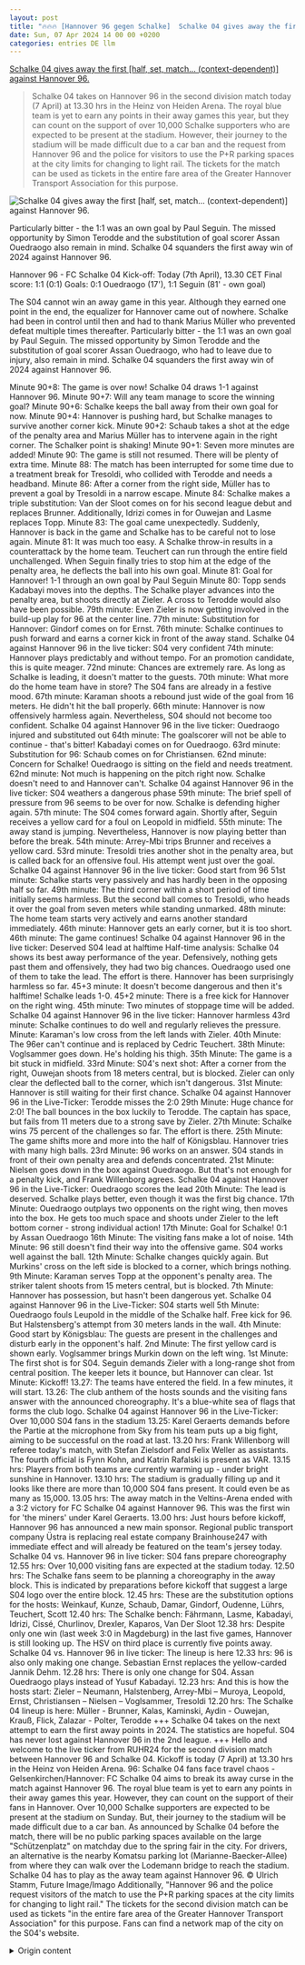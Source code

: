 ```yaml
---
layout: post
title: "🔥🔥🔥 [Hannover 96 gegen Schalke]  Schalke 04 gives away the first [half, set, match... (context-dependent)] against Hannover 96."
date: Sun, 07 Apr 2024 14 00 00 +0200
categories: entries DE llm
---
```

[ Schalke 04 gives away the first [half, set, match... (context-dependent)] against Hannover 96.](https://www.ruhr24.de/s04/fc-schalke-04-hannover-96-assan-ouedraogo-tor-unentschieden-simon-terodde-s04-zr-92986987.html)

> Schalke 04 takes on Hannover 96 in the second division match today (7 April) at 13.30 hrs in the Heinz von Heiden Arena. The royal blue team is yet to earn any points in their away games this year, but they can count on the support of over 10,000 Schalke supporters who are expected to be present at the stadium. However, their journey to the stadium will be made difficult due to a car ban and the request from Hannover 96 and the police for visitors to use the P+R parking spaces at the city limits for changing to light rail. The tickets for the match can be used as tickets in the entire fare area of the Greater Hannover Transport Association for this purpose.

![ Schalke 04 gives away the first [half, set, match... (context-dependent)] against Hannover 96.](https://www.ruhr24.de/assets/images/34/271/34271964-schalke-gegen-hannover-simon-terodde-haette-treffen-koennen-1mfe.jpg)

 Particularly bitter - the 1:1 was an own goal by Paul Seguin. The missed opportunity by Simon Terodde and the substitution of goal scorer Assan Ouedraogo also remain in mind. Schalke 04 squanders the first away win of 2024 against Hannover 96.

Hannover 96 - FC Schalke 04
Kick-off: Today (7th April), 13.30 CET
Final score: 1:1 (0:1)
Goals: 0:1 Ouedraogo (17'), 1:1 Seguin (81' - own goal)

The S04 cannot win an away game in this year. Although they earned one point in the end, the equalizer for Hannover came out of nowhere. Schalke had been in control until then and had to thank Marius Müller who prevented defeat multiple times thereafter. Particularly bitter - the 1:1 was an own goal by Paul Seguin. The missed opportunity by Simon Terodde and the substitution of goal scorer Assan Ouedraogo, who had to leave due to injury, also remain in mind. Schalke 04 squanders the first away win of 2024 against Hannover 96.

Minute 90+8: The game is over now! Schalke 04 draws 1-1 against Hannover 96.
Minute 90+7: Will any team manage to score the winning goal?
Minute 90+6: Schalke keeps the ball away from their own goal for now.
Minute 90+4: Hannover is pushing hard, but Schalke manages to survive another corner kick.
Minute 90+2: Schaub takes a shot at the edge of the penalty area and Marius Müller has to intervene again in the right corner. The Schalker point is shaking!
Minute 90+1: Seven more minutes are added!
Minute 90: The game is still not resumed. There will be plenty of extra time.
Minute 88: The match has been interrupted for some time due to a treatment break for Tresoldi, who collided with Terodde and needs a headband.
Minute 86: After a corner from the right side, Müller has to prevent a goal by Tresoldi in a narrow escape.
Minute 84: Schalke makes a triple substitution: Van der Sloot comes on for his second league debut and replaces Brunner. Additionally, Idrizi comes in for Ouwejan and Lasme replaces Topp.
Minute 83: The goal came unexpectedly. Suddenly, Hannover is back in the game and Schalke has to be careful not to lose again.
Minute 81: It was much too easy. A Schalke throw-in results in a counterattack by the home team. Teuchert can run through the entire field unchallenged. When Seguin finally tries to stop him at the edge of the penalty area, he deflects the ball into his own goal.
Minute 81: Goal for Hannover! 1-1 through an own goal by Paul Seguin
Minute 80: Topp sends  Kadabayi moves into the depths. The Schalke player advances into the penalty area, but shoots directly at Zieler. A cross to Terodde would also have been possible. 79th minute: Even Zieler is now getting involved in the build-up play for 96 at the center line. 77th minute: Substitution for Hannover: Gindorf comes on for Ernst. 76th minute: Schalke continues to push forward and earns a corner kick in front of the away stand. Schalke 04 against Hannover 96 in the live ticker: S04 very confident 74th minute: Hannover plays predictably and without tempo. For an promotion candidate, this is quite meager. 72nd minute: Chances are extremely rare. As long as Schalke is leading, it doesn't matter to the guests. 70th minute: What more do the home team have in store? The S04 fans are already in a festive mood. 67th minute: Karaman shoots a rebound just wide of the goal from 16 meters. He didn't hit the ball properly. 66th minute: Hannover is now offensively harmless again. Nevertheless, S04 should not become too confident. Schalke 04 against Hannover 96 in the live ticker: Ouedraogo injured and substituted out 64th minute: The goalscorer will not be able to continue - that's bitter! Kabadayi comes on for Ouedraogo. 63rd minute: Substitution for 96: Schaub comes on for Christiansen. 62nd minute: Concern for Schalke! Ouedraogo is sitting on the field and needs treatment. 62nd minute: Not much is happening on the pitch right now. Schalke doesn't need to and Hannover can't. Schalke 04 against Hannover 96 in the live ticker: S04 weathers a dangerous phase 59th minute: The brief spell of pressure from 96 seems to be over for now. Schalke is defending higher again. 57th minute: The S04 comes forward again. Shortly after, Seguin receives a yellow card for a foul on Leopold in midfield. 55th minute: The away stand is jumping. Nevertheless, Hannover is now playing better than before the break. 54th minute: Arrey-Mbi trips Brunner and receives a yellow card. 53rd minute: Tresoldi tries another shot in the penalty area, but is called back for an offensive foul. His attempt went just over the goal. Schalke 04 against Hannover 96 in the live ticker: Good start from 96 51st minute: Schalke starts very passively and has hardly been in the opposing half so far. 49th minute: The third corner within a short period of time initially seems harmless. But the second ball comes to Tresoldi, who heads it over the goal from seven meters while standing unmarked. 48th minute: The home team starts very actively and earns another standard immediately. 46th minute: Hannover gets an early corner, but it is too short. 46th minute: The game continues! Schalke 04 against Hannover 96 in the live ticker: Deserved S04 lead at halftime Half-time analysis: Schalke 04 shows its best away performance of the year. Defensively, nothing gets past them and offensively, they had two big chances. Ouedraogo used one of them to take the lead. The effort is there. Hannover has been surprisingly harmless so far. 45+3 minute: It doesn't become dangerous and then it's halftime! Schalke leads 1-0. 45+2 minute: There is a free kick for Hannover on the right wing. 45th minute: Two minutes of stoppage time will be added. Schalke 04 against Hannover 96 in the live ticker: Hannover harmless 43rd minute: Schalke continues to do well and regularly relieves the pressure.  Minute: Karaman's low cross from the left lands with Zieler. 40th Minute: The 96er can't continue and is replaced by Cedric Teuchert. 38th Minute: Voglsammer goes down. He's holding his thigh. 35th Minute: The game is a bit stuck in midfield. 33rd Minute: S04's next shot: After a corner from the right, Ouwejan shoots from 18 meters central, but is blocked. Zieler can only clear the deflected ball to the corner, which isn't dangerous. 31st Minute: Hannover is still waiting for their first chance. Schalke 04 against Hannover 96 in the Live-Ticker: Terodde misses the 2:0 29th Minute: Huge chance for 2:0! The ball bounces in the box luckily to Terodde. The captain has space, but fails from 11 meters due to a strong save by Zieler. 27th Minute: Schalke wins 75 percent of the challenges so far. The effort is there. 25th Minute: The game shifts more and more into the half of Königsblau. Hannover tries with many high balls. 23rd Minute: 96 works on an answer. S04 stands in front of their own penalty area and defends concentrated. 21st Minute: Nielsen goes down in the box against Ouedraogo. But that's not enough for a penalty kick, and Frank Willenborg agrees. Schalke 04 against Hannover 96 in the Live-Ticker: Ouedraogo scores the lead 20th Minute: The lead is deserved. Schalke plays better, even though it was the first big chance. 17th Minute: Ouedraogo outplays two opponents on the right wing, then moves into the box. He gets too much space and shoots under Zieler to the left bottom corner - strong individual action! 17th Minute: Goal for Schalke! 0:1 by Assan Ouedraogo 16th Minute: The visiting fans make a lot of noise. 14th Minute: 96 still doesn't find their way into the offensive game. S04 works well against the ball. 12th Minute: Schalke changes quickly again. But Murkins' cross on the left side is blocked to a corner, which brings nothing. 9th Minute: Karaman serves Topp at the opponent's penalty area. The striker talent shoots from 15 meters central, but is blocked. 7th Minute: Hannover has possession, but hasn't been dangerous yet. Schalke 04 against Hannover 96 in the Live-Ticker: S04 starts well 5th Minute: Ouedraogo fouls Leupold in the middle of the Schalke half. Free kick for 96. But Halstensberg's attempt from 30 meters lands in the wall. 4th Minute: Good start by Königsblau: The guests are present in the challenges and disturb early in the opponent's half. 2nd Minute: The first yellow card is shown early. Voglsammer brings Murkin down on the left wing. 1st Minute: The first shot is for S04. Seguin demands Zieler with a long-range shot from central position. The keeper lets it bounce, but Hannover can clear. 1st Minute: Kickoff! 13.27: The teams have entered the field. In a few minutes, it will start. 13.26: The club anthem of the hosts sounds and the visiting fans answer with the announced choreography. It's a blue-white sea of flags that forms the club logo. Schalke 04 against Hannover 96 in the Live-Ticker: Over 10,000 S04 fans in the stadium 13.25: Karel Geraerts demands before the  Partie at the microphone from Sky from his team puts up a big fight, aiming to be successful on the road at last. 13.20 hrs: Frank Willenborg will referee today's match, with Stefan Zielsdorf and Felix Weller as assistants. The fourth official is Fynn Kohn, and Katrin Rafalski is present as VAR. 13.15 hrs: Players from both teams are currently warming up - under bright sunshine in Hannover. 13.10 hrs: The stadium is gradually filling up and it looks like there are more than 10,000 S04 fans present. It could even be as many as 15,000. 13.05 hrs: The away match in the Veltins-Arena ended with a 3:2 victory for FC Schalke 04 against Hannover 96. This was the first win for 'the miners' under Karel Geraerts. 13.00 hrs: Just hours before kickoff, Hannover 96 has announced a new main sponsor. Regional public transport company Üstra is replacing real estate company Brainhouse247 with immediate effect and will already be featured on the team's jersey today. Schalke 04 vs. Hannover 96 in live ticker: S04 fans prepare choreography 12.55 hrs: Over 10,000 visiting fans are expected at the stadium today. 12.50 hrs: The Schalke fans seem to be planning a choreography in the away block. This is indicated by preparations before kickoff that suggest a large S04 logo over the entire block. 12.45 hrs: These are the substitution options for the hosts: Weinkauf, Kunze, Schaub, Damar, Gindorf, Oudenne, Lührs, Teuchert, Scott 12.40 hrs: The Schalke bench: Fährmann, Lasme, Kabadayi, Idrizi, Cissé, Churlinov, Drexler, Kaparos, Van Der Sloot 12.38 hrs: Despite only one win (last week 3:0 in Magdeburg) in the last five games, Hannover is still looking up. The HSV on third place is currently five points away. Schalke 04 vs. Hannover 96 in live ticker: The lineup is here 12.33 hrs: 96 is also only making one change. Sebastian Ernst replaces the yellow-carded Jannik Dehm. 12.28 hrs: There is only one change for S04. Assan Ouedraogo plays instead of Yusuf Kabadayi. 12.23 hrs: And this is how the hosts start: Zieler – Neumann, Halstenberg, Arrey-Mbi – Muroya, Leopold, Ernst, Christiansen – Nielsen – Voglsammer, Tresoldi 12.20 hrs: The Schalke 04 lineup is here: Müller - Brunner, Kalas, Kaminski, Aydin - Ouwejan, Krauß, Flick, Zalazar - Polter, Terodde +++ Schalke 04 takes on the next attempt to earn the first away points in 2024. The statistics are hopeful. S04 has never lost against Hannover 96 in the 2nd league. +++ Hello and welcome to the live ticker from RUHR24 for the second division match between Hannover 96 and Schalke 04. Kickoff is today (7 April) at 13.30 hrs in the Heinz von Heiden Arena.  96: Schalke 04 fans face travel chaos - Gelsenkirchen/Hannover: FC Schalke 04 aims to break its away curse in the match against Hannover 96. The royal blue team is yet to earn any points in their away games this year. However, they can count on the support of their fans in Hannover. Over 10,000 Schalke supporters are expected to be present at the stadium on Sunday. But, their journey to the stadium will be made difficult due to a car ban. As announced by Schalke 04 before the match, there will be no public parking spaces available on the large "Schützenplatz" on matchday due to the spring fair in the city. For drivers, an alternative is the nearby Komatsu parking lot (Marianne-Baecker-Allee) from where they can walk over the Lodemann bridge to reach the stadium. Schalke 04 has to play as the away team against Hannover 96. © Ulrich Stamm, Future Image/Imago Additionally, "Hannover 96 and the police request visitors of the match to use the P+R parking spaces at the city limits for changing to light rail." The tickets for the second division match can be used as tickets "in the entire fare area of the Greater Hannover Transport Association" for this purpose. Fans can find a network map of the city on the S04's website.

<details>
  <summary>Origin content</summary>
  ---
layout: post
title: "🔥🔥🔥 [Hannover 96 gegen Schalke] Schalke 04 verschenkt gegen Hannover 96 den ersten ..."
date: Sun, 07 Apr 2024 14:00:00 +0200
categories: entries DE
---
[Schalke 04 verschenkt gegen Hannover 96 den ersten ...](https://www.ruhr24.de/s04/fc-schalke-04-hannover-96-assan-ouedraogo-tor-unentschieden-simon-terodde-s04-zr-92986987.html)

![Schalke 04 verschenkt gegen Hannover 96 den ersten ...](https://www.ruhr24.de/assets/images/34/271/34271964-schalke-gegen-hannover-simon-terodde-haette-treffen-koennen-1mfe.jpg)

Besonders bitter – das 1:1 war ein Eigentor von Paul Seguin. Im Kopf bleibt zudem die vergebene Großchance von Simon Terodde und die Auswechslung von Torschütze ...

Schalke 04 verschenkt gegen Hannover 96 den ersten Auswärtssieg 2024

Von: Nico Lankau

Schalke gegen Hannover: Terodde hätte das 2:0 erzielen können. © RHR-Foto/Imago

Schalke 04 war auswärts bei Hannover 96 gefordert. Trotz langer Führung gab es am Ende nur einen Punkt. Das Spiel zum Nachlesen.

Aufstellung Hannover 96: Zieler – Neumann, Halstenberg, Arrey-Mbi – Muroya, Leopold, Ernst (77. Gindorf), Christiansen (63. Schaub) – Nielsen – Voglsammer (40. Teuchert), Tresoldi

Aufstellung Schalke 04: Müller - Brunner (84. Van der Sloot), Kalas, Kaminski, Murkin - Seguin - Ouedraogo (64. Kabadayi), Ouwejan (84. Idrizi) - Karaman - Terodde, Topp (84. Lasme)

Begegnung: Hannover 96 – FC Schalke 04

Anstoß: Heute (7. April), 13.30 Uhr

Endstand: 1:1 (0:1)

Tore: 0:1 Ouedraogo (17.), 1:1 Seguin (81. Eigentor)

Platzverweise: –

Bes. Vorkommnisse: –

Schiedsrichter: Frank Willenborg (45, Osnabrück)

<<< Live-Ticker aktualisieren >>>

Fazit: Der S04 kann auswärts in diesem Jahr einfach nicht gewinnen. Zwar steht am Ende der erste Punkt, doch der Ausgleich für Hannover fiel aus dem absoluten Nichts. Schalke hatte bis dahin alles im Griff, konnte anschließend sich jedoch bei Marius Müller bedankte, der mehrfach die Niederlage verhinderte. Besonders bitter – das 1:1 war ein Eigentor von Paul Seguin. Im Kopf bleibt zudem die vergebene Großchance von Simon Terodde und die Auswechslung von Torschütze Assan Ouedraogo, der angeschlagen raus musste.

Schalke 04 verschenkt gegen Hannover 96 den ersten Auswärtssieg 2024

90.+ 8 Minute: Jetzt ist Schluss! Schalke 04 spielt 1:1 gegen Hannover 96.

90.+ 7 Minute: Gelingt einer Mannschaft noch der Lucky Punch?

90.+ 6 Minute: Schalke hält den Ball nun weit weg vom eigenen Tor.

90.+ 4 Minute: Hannover drückt, doch der S04 übersteht die nächste Ecke unbeschadet.

90.+ 2 Minute: Schaub zieht an der Strafraumgrenze ab und Müller muss im rechten Eck erneut eingreifen. Der Schalker Punkt wackelt!

90.+ 1 Minute: Sieben Minuten gibt es oben drauf!

90. Minute: Es geht immer noch nicht weiter. Die Nachspielzeit dürfte üppig ausfallen.

88. Minute: Die Partie ist wegen einer Behandlungspause bei Tresoldi seit einigen Minuten unterbrochen. Er und Terodde waren gegeneinander geprallt. Der 96er braucht einen Kopfverband.

86. Minute: Nach einer Ecke von der rechten Seite muss Müller mit einer starken Parade gegen Tresoldi in höchster Not das 2:1 für Hannover verhindern.

84. Minute: Dreifachwechsel bei Schalke: Van der Sloot kommt zu seinem Zweitliga-Debüt und ersetzt Brunner. Zudem kommt Idrizi für Ouwejan und Lasme anstelle von Topp.

Schalke 04 gegen Hannover 96 im Live-Ticker: Eigentor zum Ausgleich

83. Minute: Der Treffer hatte sich absolut nicht angedeutet. Doch plötzlich ist Hannover da und Schalke muss aufpassen, nicht doch noch erneut zu verlieren.

81. Minute: Das war viel zu einfach. Aus einem Schalker Einwurf resultiert ein Konter der Hausherren. Teuchert darf zentral über das ganze Feld laufen. Als ihn Seguin endlich am Strafraum stören will, spitzelt er die Kugel selbst links unten ins Tor.

81. Minute: Tor für Hannover! 1:1 durch ein Eigentor von Paul Seguin

80. Minute: Topp schickt Kadabayi links in die Tiefe. Der Schalker zieht in den Sechzehner, schießt jedoch genau auf Zieler. Ein Querpass zu Terodde wäre auch möglich gewesen.

79. Minute: Selbst Zieler schaltet sich bei 96 an der Mittellinie nun ins Aufbauspiel ein.

77. Minute: Wechsel bei Hannover: Gindorf ersetzt Ernst.

76. Minute: Schalke kommt weiter nach vorne und erspielt sich eine Ecke vor dem Gästeblock.

Schalke 04 gegen Hannover 96 im Live-Ticker: S04 sehr souverän

74. Minute: Hannover spielt berechenbar und ohne Tempo. Für einen Aufstiegskandidaten ist das sehr dürftig.

72. Minute: Torchancen sind absolute Mangelware. Solange Schalke führt, kann das den Gästen jedoch egal sein.

70. Minute: Was fällt den Hausherren noch ein? Die S04-Fans sind bereits in Feierstimmung.

67. Minute: Karaman schießt einen Abpraller aus 16 Metern knapp links vorbei. Er hatte den Ball nicht richtig getroffen.

66. Minute: Inzwischen ist Hannover offensiv wieder sehr harmlos. Dennoch sollte sich der S04 nicht zu sicher sein.

Schalke 04 gegen Hannover 96 im Live-Ticker: Ouedraogo angeschlagen raus

64. Minute: Der Torschütze wird nicht weitermachen können – ist das bitter! Kabadayi kommt für Ouedraogo.

63. Minute: Wechsel bei 96: Schaub ersetzt Christiansen.

62. Minute: Sorgen bei Schalke! Ouedraogo sitzt auf dem Rasen und muss behandelt werden.

62. Minute: Es passiert aktuell nicht viel auf dem Rasen. Schalke muss nicht und Hannover kann nicht.

Schalke 04 gegen Hannover 96 im Live-Ticker: S04 übersteht Druckphase

59. Minute: Die kleine Druckphase von 96 scheint erstmal vorbei zu sein. Schalke steht nun wieder höher.

57. Minute: Der S04 kommt mal wieder nach vorne. Wenig später gibt es für Seguin für ein Foul an Leopold im Mittelfeld jedoch Gelb.

55. Minute: Der Gäste-Block hüpft. Dennoch ist Hannover nun besser im Spiel, als vor der Pause.

54. Minute: Arrey-Mbi hält im Zweikampf gegen Brunner den Fuß drauf und sieht Gelb.

53. Minute: Tresoldi kommt erneut im Strafraum zum Abschluss, wird jedoch wegen eines Offensivfouls zurück gepfiffen. Sein Versuch ging nur knapp über das Tor.

Schalke 04 gegen Hannover 96 im Live-Ticker: Guter Start von 96

51. Minute: Schalke beginnt sehr passiv und war noch fast gar nicht in der gegnerischen Hälfte.

49. Minute: Auch die dritte Ecke innerhalb kürzester Zeit wirkt zunächst ungefährlich. Doch der zweite Ball kommt hinter die Abwehr zu Tresoldi, der aus sieben Metern jedoch freistehend über das Tor köpft.

48. Minute: Die Hausherren beginnen sehr aktiv und bekommen direkt den nächsten Standard.

46. Minute: Hannover erspielt sich eine frühe Ecke, die jedoch zu kurz gerät.

46. Minute: Weiter geht‘s!

Schalke 04 gegen Hannover 96 im Live-Ticker: Verdiente S04-Halbzeitführung

Halbzeitfazit: Schalke 04 zeigt sein bestes Auswärtsspiel in diesem Jahr. Defensiv lässt man nichts zu und offensiv hatte man zwei Großchancen. Ouedraogo nutzte eine davon zur Führung. Der Einsatz stimmt. Hannover ist bislang überraschend harmlos.

45.+3 Minute: Es wird jedoch nicht gefährlich und dann ist Pause! Schalke führt mit 1:0.

45.+2 Minute: Es gibt nochmal Freistoß für Hannover auf dem rechten Flügel.

45. Minute: Zwei Minuten werden nachgespielt.

Schalke 04 gegen Hannover 96 im Live-Ticker: Hannover harmlos

43. Minute: Schalke macht das weiterhin sehr gut und schafft regelmäßig Entlastung.

41. Minute: Karamans flache Hereingabe von links landet bei Zieler.

40. Minute: Der 96er kann nicht weitermachen und wird von Cedric Teuchert ersetzt.

38. Minute: Voglsammer geht zu Boden. Er hält sich den Oberschenkel.

35. Minute: Die Partie hängt ein wenig im Mittelfeld fest.

33. Minute: Nächster Abschluss des S04: Nach einer Ecke von der rechten Seite zieht Ouwejan aus 18 Metern zentral ab, wird jedoch geblockt. Doch Zieler kann den abgefälschten Ball nur zur Ecke klären. Diese wird nicht gefährlich.

31. Minute: Hannover wartet weiterhin auf die erste Torchance.

Schalke 04 gegen Hannover 96 im Live-Ticker: Terodde vergibt das 2:0

29. Minute: Riesenchance zum 2:0! Der Ball prallt im Sechzehner glücklich zu Terodde. Der Kapitän hat Platz, scheitert jedoch aus 11 Metern an einer starken Parade von Zieler.

27. Minute: Schalke gewinnt bislang 75 Prozent der Zweikämpfe. Der Einsatz stimmt.

25. Minute: Das Spiel verlagert sich zunehmend in die Hälfte von Königsblau. Hannover versucht es mit vielen hohen Bällen.

23. Minute: 96 arbeitet an einer Antwort. Der S04 steht am eigenen Strafraum und verteidigt konzentriert.

21. Minute: Nielsen geht im Sechzehner gegen Ouedraogo zu Fall. Doch das reicht nicht für einen Strafstoß und das sieht auch Frank Willenborg so.

Schalke 04 gegen Hannover 96 im Live-Ticker: Ouedraogo trifft zur Führung

20. Minute: Die Führung ist verdient. Schalke ist besser im Spiel, auch wenn es die erste Großchance war.

17. Minute: Ouedraogo lässt auf dem rechten Flügel zwei Gegenspieler aussteigen, zieht dann in den Sechzehner. Dort bekommt er zu viel Platz und schießt unter Zieler hindurch links unten ins Tor – starke Einzelaktion!

17. Minute: Tor für Schalke! 0:1 durch Assan Ouedraogo

16. Minute: Der Gäste-Anhang macht ordentlich Stimmung.

14. Minute: 96 findet noch nicht wirklich gut ins Offensivspiel. Der S04 arbeitet gut gegen den Ball.

12. Minute: Schalke schaltet erneut gut um. Doch Murkins Flanke auf der linken Seite wir zur Ecke geblockt. Diese bringt nichts ein.

9. Minute: Karaman bedient Topp am gegnerischen Strafraum. Das Sturm-Talent zieht aus 15 Metern zentral ab, wird jedoch geblockt.

7. Minute: Hannover hat zwar bislang deutlich mehr Ballbesitz, doch gefährlich wurde es noch nicht.

Schalke 04 gegen Hannover 96 im Live-Ticker: Der S04 kommt gut rein

5. Minute: Ouedraogo foult Leupold mittig in der Schalker Hälfte. Es gibt Freistoß für 96. Doch Halstensbergs Versuch aus 30 Metern landet in der Mauer.

4. Minute: Guter Auftakt von Königsblau: Die Gäste sind präsent in den Zweikämpfen und stören bereits in der gegnerischen Hälfte.

2. Minute: Es gibt ganz früh die erste Gelbe Karte. Voglsammer bringt Murkin auf dem linken Flügel zu Fall.

1. Minute: Der erste Abschluss gehört dem S04. Seguin fordert Zieler mit einem Distanzschuss aus zentraler Position. Der Keeper lässt prallen, doch Hannover kann klären.

1. Minute: Anpfiff!

13.27 Uhr: Die Mannschaften haben den Rasen betreten. In wenigen Minuten geht es los.

13.26 Uhr: Die Vereinshymne der Hausherren ertönt und die Gäste-Fans antworten mit der angekündigten Choreo. Es ist ein Blau-Weißes Fahnenmeer, das das Vereinslogo ergibt.

Schalke 04 gegen Hannover 96 im Live-Ticker: Über 10.000 S04-Fans im Stadion

13.25 Uhr: Karel Geraerts fordert vor der Partie am Mikrofon bei Sky von seiner Mannschaft einen großen Kampf, um auswärts endlich erfolgreich zu sein.

13.20 Uhr: Frank Willenborg leitet die heutige Partie. Ihm assistieren Stefan Zielsdorf und Felix Weller. Der vierte Offizielle ist Fynn Kohn. Katrin Rafalski ist als VAR dabei.

13.15 Uhr: Die Spieler beider Mannschaften machen sich aktuell warm – bei strahlendem Sonnenschein in Hannover.

13.10 Uhr: Das Stadion wird immer voller und es sieht nach deutlich über 10.000 S04-Fans aus. Es könnten durchaus auch 15.000 sein.

13.05 Uhr: Das Hinspiel in der Veltins-Arena ging mit 3:2 an den FC Schalke 04. Es war seinerzeit der erste Sieg der „Knappen“ unter Karel Geraerts.

13.00 Uhr: Kuriose Nachricht zu den Hausherren: Hannover 96 hat wenige Stunden vor Anpfiff einen neuen Hauptsponsor verkündet. Das regionale Verkehrsunternehmen Üstra ersetzt mit sofortiger Wirkung das Immobilienunternehmen Brainhouse247 und wird bereits heute das Trikot der Niedersachen zieren.

Schalke 04 gegen Hannover 96 im Live-Ticker: S04-Fans bereiten Choreo vor

12.55 Uhr: Über 10.000 Gäste-Fans werden heute im Stadion erwartet.

12.50 Uhr: Die Schalke-Fans planen offenbar eine Choreo im Auswärtsblock. Darauf deuten Vorbereitungen vor dem Anpfiff hin, die ein großes S04-Logo über den gesamten Block zeigen.

12.45 Uhr: Diese Möglichkeiten haben die Gastgeber als Einwechselspieler: Weinkauf, Kunze, Schaub, Damar, Gindorf, Oudenne, Lührs, Teuchert, Scott

12.40 Uhr: Die Schalker Bank: Fährmann, Lasme, Kabadayi, Idrizi, Cissé, Churlinov, Drexler, Kaparos, Van Der Sloot

12.38 Uhr: Hannover blickt trotz nur einem Sieg (letzte Woche 3:0 in Magdeburg) in den letzten fünf Spielen weiter nach oben. Der HSV auf Platz drei ist momentan fünf Punkte entfernt.

Schalke 04 gegen Hannover 96 im Live-Ticker: Die Aufstellung ist da

12.33 Uhr: 96 tauscht auch nur einmal. Sebastian Ernst ersetzt den Gelb-gesperrten Jannik Dehm.

12.28 Uhr: Beim S04 gibt es nur eine Änderung. Assan Ouedraogo spielt anstelle von Yusuf Kabadayi.

12.23 Uhr: Und so beginnen die Gastgeber: Zieler – Neumann, Halstenberg, Arrey-Mbi – Muroya, Leopold, Ernst, Christiansen – Nielsen – Voglsammer, Tresoldi

12.20 Uhr: Die Aufstellung von Schalke 04 ist da: Müller - Brunner, Kalas, Kaminski, Murkin - Seguin - Ouedraogo, Ouwejan - Karaman - Terodde, Topp

Schalke 04 gegen Hannover 96 im Live-Ticker: Endet der Auswärtsfluch?

12.10 Uhr: Allerdings sind die 96er 2024 zuhause noch ungeschlagen. Die Hausherren holten drei Siege und zwei Remis, sind jedoch auch seit zwei Heimspielen sieglos. Zuletzt gab es ein 1:1 gegen Kaiserslautern und ein 2:2 gegen Düsseldorf. Für den S04 ist also durchaus etwas zu holen.

11.50 Uhr: Das sollte aus Sicht von Königsblau auch heute lieber so bleiben. Denn Rang 16 und 17 sind weiterhin nur einen Punkt respektive zwei entfernt. Braunschweig (aktuell 16.) spielt zudem parallel in Düsseldorf und könnte den S04 gegebenenfalls überholen.

11.30 Uhr: Schalke 04 nimmt den nächsten Anlauf auf die ersten Auswärtspunkte in 2024. Die Statistik macht dabei Hoffnung. Der S04 hat in der 2. Liga noch nie gegen Hannover 96 verloren.

+++ Hallo und herzlich willkommen zum Live-Ticker von RUHR24 für das Zweitliga-Spiel zwischen Hannover 96 und Schalke 04. Der Anpfiff ist heute (7. April) um 13.30 Uhr in der Heinz von Heiden Arena. +++

Schalke 04 gegen Hannover 96: S04-Fans droht Anreise-Chaos

Gelsenkirchen/Hannover – Der FC Schalke 04 will im Auswärtsspiel bei Hannover 96 seinen Fluch auf fremdem Platz brechen. Königsblau ist 2024 auswärts noch punktlos.

Der Unterstützung der eigenen Fans kann sich der S04 in Hannover allerdings sicher sein. Über 10.000 Schalker werden am Sonntag im Stadion erwartet. Die Anreise wird jedoch durch ein Autoverbot deutlich erschwert.

Wie Schalke 04 vor der Partie ankündigte, werden auf dem großräumigen „Schützenplatz“ am Spieltag keine öffentlichen Parkplätze frei sein. Das liege am Frühlingsfest in der Stadt.

Schalke 04 gegen Hannover 96: Diese Möglichkeiten haben Autofahrer

Als Alternative für PKW-Fahrer befindet sich nahe der Heinz von Heiden Arena dafür der Parkplatz Komatsu (Marianne-Baecker-Allee). Von dort gelangt man „zu Fuß über die Lodemannbrücke“ zum Stadion.

Schalke 04 muss auswärts bei Hannover 96 ran. © Ulrich Stamm, Future Image/Imago

Außerdem „bitten Hannover 96 und die Polizei die Besucher des Spiels, bereits die P+R-Plätze an den Stadtgrenzen für den Umstieg auf die Stadtbahnen zu nutzen.“ Die Eintrittskarten für das Zweitliga-Spiel können dafür als Fahrkarten „im gesamten Tarifgebiet des Großraum-Verkehrs Hannover“ verwendet werden. Einen Netzplan der Stadt können Fans auf der Website des S04 finden.


</details>
